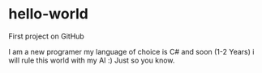 # hello-world
First project on GitHub

I am a new programer my language of choice is C# and soon (1-2 Years) i will rule this world with my AI :)
Just so you know.

